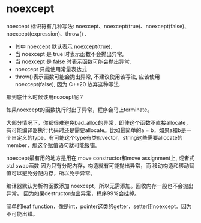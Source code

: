 # noexcept

noexcept 标识符有几种写法: noexcept、noexcept(true)、noexcept(false)、noexcept(expression)、throw() .

- 其中 noexcept 默认表示 noexcept(true).
- 当 noexcept 是 true 时表示函数不会抛出异常,
- 当 noexcept 是 false 时表示函数可能会抛出异常.
- noexcept 只能使用常量表达式
- throw()表示函数可能会抛出异常, 不建议使用该写法, 应该使用 noexcept(false), 因为 C++20 放弃这种写法.

那到底什么时候该用noxcept呢？

如果noexcept的函数执行时出了异常，程序会马上terminate。

大部分情况下，你都很难避免bad_alloc的异常，即使这个函数不直接allocate，有可能编译器执行代码时还是需要allocate。比如最简单的a = b，如果a和b是一个自定义的type，有可能这个type有类似vector，string这些需要allocate的member，那这个赋值语句就可能报错。



noexcept最有用的地方是用在 move constructor和move assignment上, 或者式 std swap函数
因为只有分配内存，构造就有可能抛出异常，而 移动构造和移动赋值可以避免分配内存，所以免于异常。

编译器默认为析构函数添加 noexcept，所以无需添加。回收内存一般也不会抛出异常。
因为如果destructor抛出异常，程序99%会挂掉。

简单的leaf function，像是int，pointer这类的getter，setter用noexcept。因为不可能出错。
